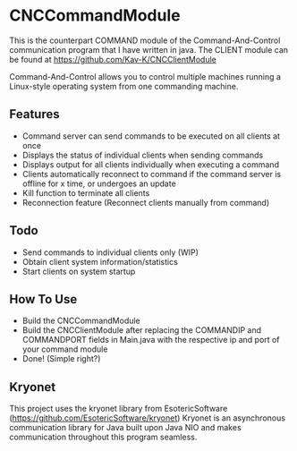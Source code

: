 # CNCCommandModule

This is the counterpart COMMAND module of the Command-And-Control communication program that I have written in java.
The CLIENT module can be found at https://github.com/Kav-K/CNCClientModule

Command-And-Control allows you to control multiple machines running a Linux-style operating system from one commanding machine.

## Features
- Command server can send commands to be executed on all clients at once
- Displays the status of individual clients when sending commands
- Displays output for all clients individually when executing a command
- Clients automatically reconnect to command if the command server is offline for x time, or undergoes an update
- Kill function to terminate all clients
- Reconnection feature (Reconnect clients manually from command)
## Todo
- Send commands to individual clients only (WIP)
- Obtain client system information/statistics
- Start clients on system startup

## How To Use
- Build the CNCCommandModule
- Build the CNCClientModule after replacing the COMMANDIP and COMMANDPORT fields in Main.java with the respective ip and port of your command module
- Done! (Simple right?)

## Kryonet
This project uses the kryonet library from EsotericSoftware (https://github.com/EsotericSoftware/kryonet)
Kryonet is an asynchronous communication library for Java built upon Java NIO and makes communication throughout this program seamless.
